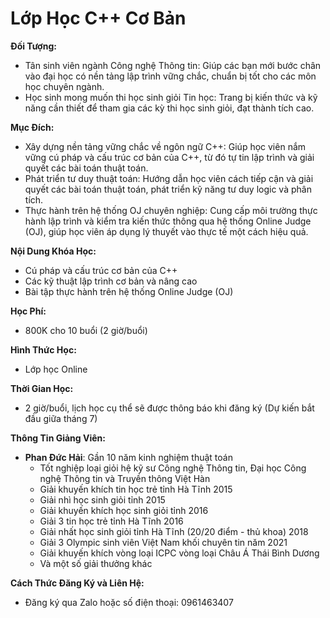 # Lớp Học C++ Cơ Bản

**Đối Tượng:**
- Tân sinh viên ngành Công nghệ Thông tin: Giúp các bạn mới bước chân vào đại học có nền tảng lập trình vững chắc, chuẩn bị tốt cho các môn học chuyên ngành.
- Học sinh mong muốn thi học sinh giỏi Tin học: Trang bị kiến thức và kỹ năng cần thiết để tham gia các kỳ thi học sinh giỏi, đạt thành tích cao.

**Mục Đích:**
- Xây dựng nền tảng vững chắc về ngôn ngữ C++: Giúp học viên nắm vững cú pháp và cấu trúc cơ bản của C++, từ đó tự tin lập trình và giải quyết các bài toán thuật toán.
- Phát triển tư duy thuật toán: Hướng dẫn học viên cách tiếp cận và giải quyết các bài toán thuật toán, phát triển kỹ năng tư duy logic và phân tích.
- Thực hành trên hệ thống OJ chuyên nghiệp: Cung cấp môi trường thực hành lập trình và kiểm tra kiến thức thông qua hệ thống Online Judge (OJ), giúp học viên áp dụng lý thuyết vào thực tế một cách hiệu quả.

**Nội Dung Khóa Học:**
- Cú pháp và cấu trúc cơ bản của C++
- Các kỹ thuật lập trình cơ bản và nâng cao
- Bài tập thực hành trên hệ thống Online Judge (OJ)

**Học Phí:**
- 800K cho 10 buổi (2 giờ/buổi)

**Hình Thức Học:**
- Lớp học Online

**Thời Gian Học:**
- 2 giờ/buổi, lịch học cụ thể sẽ được thông báo khi đăng ký (Dự kiến bắt đầu giữa tháng 7)

**Thông Tin Giảng Viên:**
- **Phan Đức Hải**: Gần 10 năm kinh nghiệm thuật toán
  - Tốt nghiệp loại giỏi hệ kỹ sư Công nghệ Thông tin, Đại học Công nghệ Thông tin và Truyền thông Việt Hàn
  - Giải khuyến khích tin học trẻ tỉnh Hà Tĩnh 2015
  - Giải nhì học sinh giỏi tỉnh 2015
  - Giải khuyến khích học sinh giỏi tỉnh 2016
  - Giải 3 tin học trẻ tỉnh Hà Tĩnh 2016
  - Giải nhất học sinh giỏi tỉnh Hà Tĩnh (20/20 điểm - thủ khoa) 2018
  - Giải 3 Olympic sinh viên Việt Nam khối chuyên tin năm 2021
  - Giải khuyến khích vòng loại ICPC vòng loại Châu Á Thái Bình Dương
  - Và một số giải thưởng khác

**Cách Thức Đăng Ký và Liên Hệ:**
- Đăng ký qua Zalo hoặc số điện thoại: 0961463407

